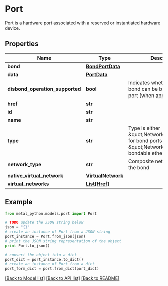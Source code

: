 # Port

Port is a hardware port associated with a reserved or instantiated hardware device.

## Properties
Name | Type | Description | Notes
------------ | ------------- | ------------- | -------------
**bond** | [**BondPortData**](BondPortData.md) |  | [optional] 
**data** | [**PortData**](PortData.md) |  | [optional] 
**disbond_operation_supported** | **bool** | Indicates whether or not the bond can be broken on the port (when applicable). | [optional] 
**href** | **str** |  | [optional] 
**id** | **str** |  | [optional] 
**name** | **str** |  | [optional] 
**type** | **str** | Type is either \&quot;NetworkBondPort\&quot; for bond ports or \&quot;NetworkPort\&quot; for bondable ethernet ports | [optional] 
**network_type** | **str** | Composite network type of the bond | [optional] 
**native_virtual_network** | [**VirtualNetwork**](VirtualNetwork.md) |  | [optional] 
**virtual_networks** | [**List[Href]**](Href.md) |  | [optional] 

## Example

```python
from metal_python.models.port import Port

# TODO update the JSON string below
json = "{}"
# create an instance of Port from a JSON string
port_instance = Port.from_json(json)
# print the JSON string representation of the object
print Port.to_json()

# convert the object into a dict
port_dict = port_instance.to_dict()
# create an instance of Port from a dict
port_form_dict = port.from_dict(port_dict)
```
[[Back to Model list]](../README.md#documentation-for-models) [[Back to API list]](../README.md#documentation-for-api-endpoints) [[Back to README]](../README.md)


